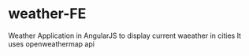 # weather-FE
Weather Application in AngularJS to display current waeather in cities
It uses openweathermap api
